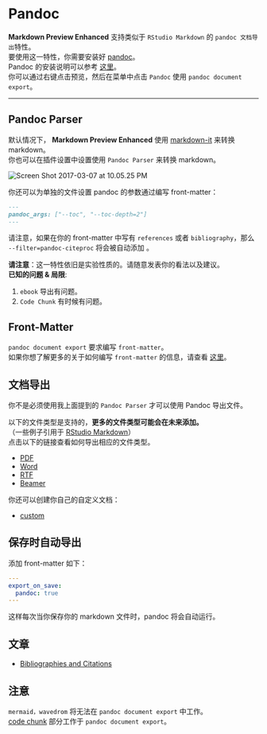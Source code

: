 # Pandoc

**Markdown Preview Enhanced** 支持类似于 `RStudio Markdown` 的 `pandoc 文档导出`特性。  
要使用这一特性，你需要安装好 [pandoc](https://pandoc.org/)。  
Pandoc 的安装说明可以参考 [这里](https://pandoc.org/installing.html)。  
你可以通过右键点击预览，然后在菜单中点击 `Pandoc` 使用 `pandoc document export`。

---

## Pandoc Parser

默认情况下， **Markdown Preview Enhanced** 使用 [markdown-it](https://github.com/markdown-it/markdown-it) 来转换 markdown。  
你也可以在插件设置中设置使用 `Pandoc Parser` 来转换 markdown。

![Screen Shot 2017-03-07 at 10.05.25 PM](https://i.imgur.com/NdCJBgR.png)

你还可以为单独的文件设置 pandoc 的参数通过编写 front-matter：

```markdown
---
pandoc_args: ["--toc", "--toc-depth=2"]
---
```

请注意，如果在你的 front-matter 中写有 `references` 或者 `bibliography`，那么 `--filter=pandoc-citeproc` 将会被自动添加 。

**请注意**：这一特性依旧是实验性质的。请随意发表你的看法以及建议。  
**已知的问题 & 局限**:

1. `ebook` 导出有问题。
2. `Code Chunk` 有时候有问题。

## Front-Matter

`pandoc document export` 要求编写 `front-matter`。  
如果你想了解更多的关于如何编写 `front-matter` 的信息，请查看 [这里](https://jekyllrb.com/docs/frontmatter/)。

## 文档导出

你不是必须使用我上面提到的 `Pandoc Parser` 才可以使用 Pandoc 导出文件。

以下的文件类型是支持的，**更多的文件类型可能会在未来添加。**  
（一些例子引用于 [RStudio Markdown](https://rmarkdown.rstudio.com/formats.html)）  
点击以下的链接查看如何导出相应的文件类型。

- [PDF](zh-cn/pandoc-pdf.md)
- [Word](zh-cn/pandoc-word.md)
- [RTF](zh-cn/pandoc-rtf.md)
- [Beamer](zh-cn/pandoc-beamer.md)

你还可以创建你自己的自定义文档：

- [custom](zh-cn/pandoc-custom.md)

## 保存时自动导出

添加 front-matter 如下：

```yaml
---
export_on_save:
  pandoc: true
---

```

这样每次当你保存你的 markdown 文件时，pandoc 将会自动运行。

## 文章

- [Bibliographies and Citations](zh-cn/pandoc-bibliographies-and-citations.md)

## 注意

`mermaid，wavedrom` 将无法在 `pandoc document export` 中工作。  
[code chunk](code-chunk.md) 部分工作于 `pandoc document export`。
